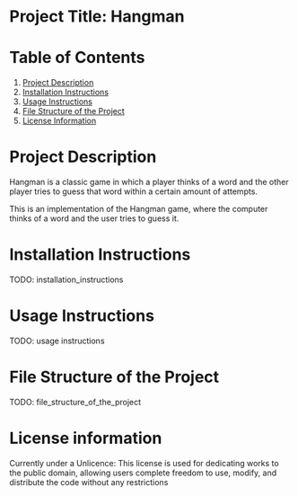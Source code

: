# Project Title: Hangman
# Table of Contents
1. [Project Description](#project-description)
2. [Installation Instructions](#installation-instructions)
3. [Usage Instructions](#usage-instructions)
4. [File Structure of the Project](#file-structure-of-the-project)
5. [License Information](#license-information)
# Project Description
Hangman is a classic game in which a player thinks of a word and the other player tries to guess that word within a certain amount of attempts.

This is an implementation of the Hangman game, where the computer thinks of a word and the user tries to guess it. 

# Installation Instructions
TODO:
installation_instructions
# Usage Instructions
TODO:
usage instructions
# File Structure of the Project
TODO:
file_structure_of_the_project
# License information
Currently under a Unlicence: This license is used for dedicating works to the public domain, allowing users complete freedom to use, modify, and distribute the code without any restrictions